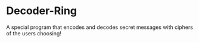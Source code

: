 # Decoder-Ring

A special program that encodes and decodes secret messages with ciphers of the users choosing!
